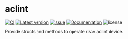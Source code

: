 ﻿# aclint

[![CI](https://github.com/YdrMaster/aclint/actions/workflows/workflow.yml/badge.svg?branch=main)](https://github.com/YdrMaster/aclint/actions)
[![Latest version](https://img.shields.io/crates/v/aclint.svg)](https://crates.io/crates/aclint)
[![issue](https://img.shields.io/github/issues/YdrMaster/aclint)](https://github.com/YdrMaster/aclint/issues)
[![Documentation](https://docs.rs/aclint/badge.svg)](https://docs.rs/aclint)
![license](https://img.shields.io/github/license/YdrMaster/aclint)

Provide structs and methods to operate riscv aclint device.
